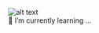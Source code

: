 ![alt text](https://user-images.githubusercontent.com/20039094/94769394-842e8480-03e4-11eb-85c0-81df30801792.jpg)
<br/>
 🌱 I’m currently learning ...

